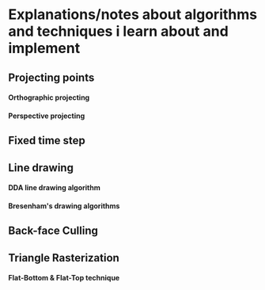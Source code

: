 # Explanations/notes about algorithms and techniques i learn about and implement 

## Projecting points

#### Orthographic projecting

#### Perspective projecting

## Fixed time step

## Line drawing

#### DDA line drawing algorithm

#### Bresenham's drawing algorithms


## Back-face Culling


## Triangle Rasterization

#### Flat-Bottom & Flat-Top technique
